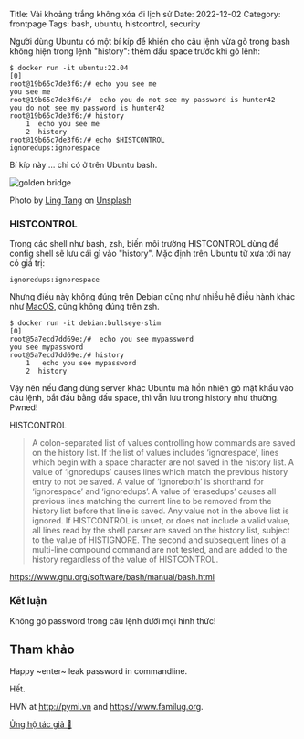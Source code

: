 Title: Vài khoảng trắng không xóa đi lịch sử
Date: 2022-12-02
Category: frontpage
Tags: bash, ubuntu, histcontrol, security

Người dùng Ubuntu có một bí kíp để khiến cho câu lệnh vừa gõ trong bash không hiện trong lệnh "history": thêm dấu space trước khi gõ lệnh:
```
$ docker run -it ubuntu:22.04                                                                                 [0]
root@19b65c7de3f6:/# echo you see me
you see me
root@19b65c7de3f6:/#  echo you do not see my password is hunter42
you do not see my password is hunter42
root@19b65c7de3f6:/# history
    1  echo you see me
    2  history
root@19b65c7de3f6:/# echo $HISTCONTROL
ignoredups:ignorespace
```

Bí kíp này ... chỉ có ở trên Ubuntu bash.

![golden bridge](https://images.unsplash.com/photo-1588411393236-d2524cca1196?ixlib=rb-4.0.3&dl=ling-tang-rsD_jv_A8Yo-unsplash.jpg&w=640&q=80&fm=jpg&crop=entropy&cs=tinysrgb)

Photo by <a href="https://unsplash.com/@linglivestolaugh?utm_source=unsplash&utm_medium=referral&utm_content=creditCopyText">Ling Tang</a> on <a href="https://unsplash.com/s/photos/vietnam?utm_source=unsplash&utm_medium=referral&utm_content=creditCopyText">Unsplash</a>


### HISTCONTROL
Trong các shell như bash, zsh, biến môi trường HISTCONTROL dùng để config shell sẽ lưu cái gì vào "history".
Mặc định trên Ubuntu từ xưa tới nay có giá trị:

```
ignoredups:ignorespace
```

Nhưng điều này không đúng trên Debian cũng như nhiều hệ điều hành khác như [MacOS](https://unix.stackexchange.com/questions/115917/why-is-bash-not-storing-commands-that-start-with-spaces?noredirect=1&lq=1), cũng không đúng trên zsh.

```
$ docker run -it debian:bullseye-slim                                                                         [0]
root@5a7ecd7dd69e:/#  echo you see mypassword
you see mypassword
root@5a7ecd7dd69e:/# history
    1   echo you see mypassword
    2  history
```

Vậy nên nếu đang dùng server khác Ubuntu mà hồn nhiên gõ mật khẩu vào câu lệnh, bắt đầu bằng dấu space, thì vẫn lưu trong history như thường. Pwned!


HISTCONTROL

>    A colon-separated list of values controlling how commands are saved on the history list. If the list of values includes ‘ignorespace’, lines which begin with a space character are not saved in the history list. A value of ‘ignoredups’ causes lines which match the previous history entry to not be saved. A value of ‘ignoreboth’ is shorthand for ‘ignorespace’ and ‘ignoredups’. A value of ‘erasedups’ causes all previous lines matching the current line to be removed from the history list before that line is saved. Any value not in the above list is ignored. If HISTCONTROL is unset, or does not include a valid value, all lines read by the shell parser are saved on the history list, subject to the value of HISTIGNORE. The second and subsequent lines of a multi-line compound command are not tested, and are added to the history regardless of the value of HISTCONTROL.

<https://www.gnu.org/software/bash/manual/bash.html>
### Kết luận
Không gõ password trong câu lệnh dưới mọi hình thức!

## Tham khảo
Happy ~enter~ leak password in commandline.

Hết.

HVN at http://pymi.vn and https://www.familug.org.

[Ủng hộ tác giả 🍺](https://www.familug.org/p/ung-ho.html)
